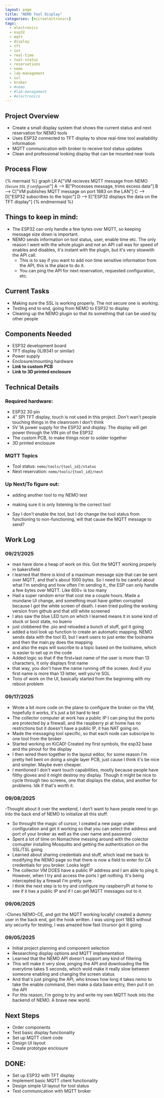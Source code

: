 ```yaml
---
layout: page
title: "NEMO Tool Display"
categories: [microelectronics]
tags: 
  - electronics
  - esp32
  - mqtt
  - display
  - tft
  - iot
  - real-time
  - tool-status
  - reservations
  - nemo
  - lab-management
  - ssl
  - broker
  - #nemo
  - #lab-management
  - #electronics
---
```


## Project Overview
- Create a small display system that shows the current status and next reservation for NEMO tools
- Uses ESP32 connected to TFT display to show real-time tool availability information
- MQTT communication with broker to receive tool status updates
- Clean and professional looking display that can be mounted near tools

## Process Flow
{% mermaid %}
graph LR
    A["VM recieves MQTT message from NEMO<br><small><i>(Secure SSL if configured)</i></small>"]
  A --> B["Processes message, trims excess data"]
  B --> C["VM publishes MQTT message on port 1883 on the LAN"]
  C --> D["ESP32 subscribes to the topic"]
  D --> E["ESP32 displays the data on the TFT display"]
{% endmermaid %}


## Things to keep in mind:
- The ESP32 can only handle a few bytes over MQTT, so keeping message size down is important.
- NEMO sends information on tool status, user, enable time etc. The only reason I went with the whole plugin and not an API call was for speed of enables and disables, it's instant with the plugin, but it's very slowwith the API call.
  - This is to say if you want to add non time sensitive information from the API, this is the place to do it.
  - You can ping the API for next reservation, requested configuration, etc.

## Current Tasks
- Making sure the SSL is working properly. The not secure one is working.
- Testing end to end, going from NEMO to ESP32 to display
- Cleaning up the NEMO plugin so that its something that can be used by other people


## Components Needed
- ESP32 development board
- TFT display (ILI9341 or similar)
- Power supply
- Enclosure/mounting hardware
- **Link to custom PCB**
- **Link to 3D printed enclosure**

## Technical Details
### Required hardware:
- ESP32 30 pin
- 4" SPI TFT display, touch is not used in this project. Don't wan't people touching things in the cleanroom I don't think
- 5V 1A power supply for the ESP32 and display. The display will get power through the VIN pin of the ESP32
- The custom PCB, to make things nicer to solder together
- 3D printed enclosure

### MQTT Topics
- Tool status: `nemo/tools/{tool_id}/status`
- Next reservation: `nemo/tools/{tool_id}/next`

### Up Next/To figure out:
- adding another tool to my NEMO test
- making sure it is only listening to the correct tool

- Say I don't enable the tool, but I do change the tool status from functioning to non-functioning, will that cause the MQTT message to send?

## Work Log


### 09/21/2025
- man have done a heap of work on this. Got the MQTT working properly in bakersfield
- I learned that there is kind of a maximum message size that can be sent over MQTT, and that's about 1000 bytes. So I need to be careful about what I'm sending and how often I'm sending it., the ESP can only handle a few bytes over MQTT. Like 600+ is too many
- Had a super random error that cost me a couple hours. Made a mundane UI change, and something must have gotten corrupted because I got the white screen of death. I even tried pulling the working version from github and that still white screened
- I also saw the blue LED turn on which I learned means it in some kind of stuck or boot state, no bueno
- just clobbered the .pio and reloaded a bunch of stuff, got it going
- added a tool look up function to create an automatic mapping. NEMO sends data with the tool ID, but I want users to just enter the toolname and then the main.py does the mapping
- and also the esps will suscribe to a topic based on the toolname, which is easier to set up in the code
- Added logic so that if the first+last name of the user is more than 13 characters, it only displays first name
- that way, you don't have the name running off the screen. And if you first name is more than 13 letter, well you're SOL
- Tons of work on the UI, basically started from the beginning with my reboot problem

### 09/17/2025
- Wrote a bit more code on the plane to configure the broker on the VM, hopefully it works, it's just a bit hard to test
- The collector computer at work has a public IP I can ping but the ports are protected by a firewall, and the raspberry pi at home has no restrictions but it doesn't have a public IP, it has NAT going on. 
- Made the messaging tool specific, so that each node can subscripe to one tool from the broker
- Started working on KiCAD! Created my first symbols, the esp32 base and the pinout for the display
- I then wired them together in the layout editor, for some reason I'm pretty hell bent on doing a single layer PCB, just cause I think it's be nice and simpler. Maybe even cheaper.
- I mentioned I don't want touch capabilities, mostly because people have filthy gloves and it might destroy my display. Though it might be nice to cycle through two screens, one that displays the status, and another for problems. Idk if that's worth it. 

### 09/08/2025
-Thought about it over the weekend, I don't want to have people need to go into the back end of NEMO to initialize all this stuff.
- So throught the magic of cursor, I created a new page under configuration and got it working so that you can select the address and port of your broker as well as the user name and password
- Spent a lot of time on Nomachine messing around with the colector comupter installing Mosquitto and getting the authentication on the SSL/TSL going
- Learned about sharing credentials and stuff, which lead me back to modifying the NEMO page so that there is now a field to enter for CA credentials for you broker. Looks legit!
- The collector VM DOES have a public IP address and I am able to ping it. However, when I try and access the ports I get nothing. It's being intercepted by a firewall I'm pretty sure.
- I think the next step is to try and configure my raspberryPi at home to see if it has a public IP and if I can get MQTT messages out to it. 

### 09/06/2025
-Clones NEMO-CE, and got the MQTT working locally! created a dummy user in the back end, got the hook written. I was using port 1883 without any security for testing, I was amazed how fast I/cursor got it going

### 09/05/2025
- Initial project planning and component selection
- Researching display options and MQTT implementation
- Learned that the NEMO API doesn't support any kind of filtering
- This will make it very slow, pinging the API and downloading the file everytime takes 5 seconds, which wold make it really slow between someone enabling and changing the screen status
- And that's just pinging the API, who knows how long it takes nemo to take the enable command, then make a data base entry, then put it on the API
- For this reason, I'm going to try and write my own MQTT hook into the backend of NEMO. A brave new world.

## Next Steps
- Order components
- Test basic display functionality
- Set up MQTT client code
- Design UI layout
- Create prototype enclosure

## DONE:
- Set up ESP32 with TFT display
- Implement basic MQTT client functionality
- Design simple UI layout for tool status
- Test communication with MQTT broker